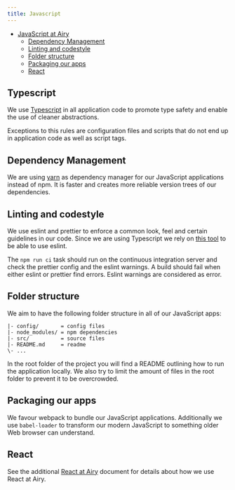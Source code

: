 ```yaml
---
title: Javascript
---
```


- [JavaScript at Airy](#javascript-at-airy)
  - [Dependency Management](#dependency-management)
  - [Linting and codestyle](#linting-and-codestyle)
  - [Folder structure](#folder-structure)
  - [Packaging our apps](#packaging-our-apps)
  - [React](#react)


## Typescript

We use [Typescript](https://www.typescriptlang.org/) in all application code
to promote type safety and enable the use of cleaner abstractions.

Exceptions to this rules are configuration files and scripts that do not end
up in application code as well as script tags. 

## Dependency Management

We are using [yarn](https://yarnpkg.com/en/) as dependency manager for our
JavaScript applications instead of npm. It is faster and creates more reliable
version trees of our dependencies.

## Linting and codestyle

We use eslint and prettier to enforce a common look, feel and certain
guidelines in our code. Since we are using Typescript we rely on [this
tool](https://github.com/typescript-eslint/typescript-eslint) to be able to
use eslint.

The `npm run ci` task should run on the continuous integration server and
check the prettier config and the eslint warnings. A build should fail when
either eslint or prettier find errors. Eslint warnings are considered as
error.

## Folder structure

We aim to have the following folder structure in all of our JavaScript apps:

```
|- config/       = config files
|- node_modules/ = npm dependencies
|- src/          = source files
|- README.md     = readme
\- ...
```

In the root folder of the project you will find a README outlining how to run
the application locally. We also try to limit the amount of files in the root
folder to prevent it to be overcrowded.

## Packaging our apps

We favour webpack to bundle our JavaScript applications. Additionally we use
`babel-loader` to transform our modern JavaScript to something older Web
browser can understand.

## React

See the additional [React at Airy](react.md) document for details about how we
use React at Airy.

